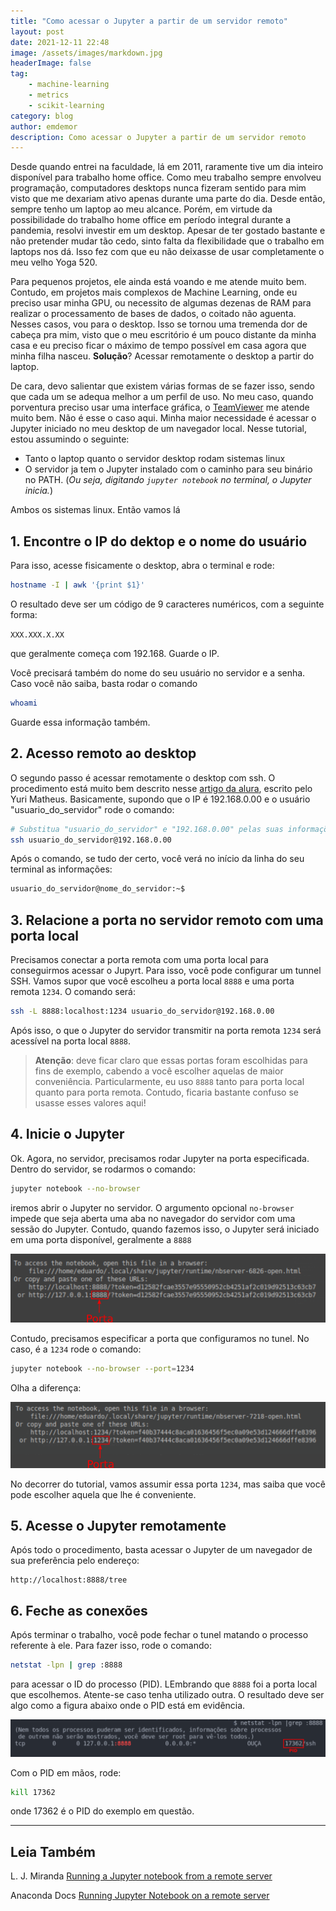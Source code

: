 ```yaml
---
title: "Como acessar o Jupyter a partir de um servidor remoto"
layout: post
date: 2021-12-11 22:48
image: /assets/images/markdown.jpg
headerImage: false
tag:
    - machine-learning
    - metrics
    - scikit-learning
category: blog
author: emdemor
description: Como acessar o Jupyter a partir de um servidor remoto
---
```


Desde quando entrei na faculdade, lá em 2011, raramente tive um dia inteiro disponível para trabalho home office. Como meu trabalho sempre envolveu programação, computadores desktops nunca fizeram sentido para mim visto que me dexariam ativo apenas durante uma parte do dia. Desde então, sempre tenho um laptop ao meu alcance. Porém, em virtude da possibilidade do trabalho home office em período integral durante a pandemia, resolvi investir em um desktop. Apesar de ter gostado bastante e não pretender mudar tão cedo, sinto falta da flexibilidade que o trabalho em laptops nos dá. Isso fez com que eu não deixasse de usar completamente o meu velho Yoga 520.

Para pequenos projetos, ele ainda está voando e me atende muito bem. Contudo, em projetos mais complexos de Machine Learning, onde eu preciso usar minha GPU, ou necessito de algumas dezenas de RAM para realizar o processamento de bases de dados, o coitado não aguenta. Nesses casos, vou para o desktop. Isso se tornou uma tremenda dor de cabeça pra mim, visto que o meu escritório é um pouco distante da minha casa e eu preciso ficar o máximo de tempo possível em casa agora que minha filha nasceu. **Solução**? Acessar remotamente o desktop a partir do laptop.

De cara, devo salientar que existem várias formas de se fazer isso, sendo que cada um se adequa melhor a um perfil de uso. No meu caso, quando porventura preciso usar uma interface gráfica, o [TeamViewer](https://www.teamviewer.com/pt-br/) me atende muito bem. Não é esse o caso aqui. Minha maior necessidade é acessar o Jupyter iniciado no meu desktop de um navegador local. Nesse tutorial, estou assumindo o seguinte:

-   Tanto o laptop quanto o servidor desktop rodam sistemas linux
-   O servidor ja tem o Jupyter instalado com o caminho para seu binário no PATH. (_Ou seja, digitando `jupyter notebook` no terminal, o Jupyter inicia._)

Ambos os sistemas linux. Então vamos lá

## 1. Encontre o IP do dektop e o nome do usuário

Para isso, acesse fisicamente o desktop, abra o terminal e rode:

```bash
hostname -I | awk '{print $1}'
```

O resultado deve ser um código de 9 caracteres numéricos, com a seguinte forma:

`XXX.XXX.X.XX`

que geralmente começa com 192.168. Guarde o IP.

Você precisará também do nome do seu usuário no servidor e a senha. Caso você não saiba, basta rodar o comando

```bash
whoami
```

Guarde essa informação também.

## 2. Acesso remoto ao desktop

O segundo passo é acessar remotamente o desktop com ssh. O procedimento está muito bem descrito nesse [artigo da alura](https://www.alura.com.br/artigos/como-acessar-servidores-remotamente-com-ssh), escrito pelo Yuri Matheus. Basicamente, supondo que o IP é 192.168.0.00 e o usuário "usuario_do_servidor" rode o comando:

```bash
# Substitua "usuario_do_servidor" e "192.168.0.00" pelas suas informações
ssh usuario_do_servidor@192.168.0.00
```

Após o comando, se tudo der certo, você verá no início da linha do seu terminal as informações:

```bash
usuario_do_servidor@nome_do_servidor:~$
```

## 3. Relacione a porta no servidor remoto com uma porta local

Precisamos conectar a porta remota com uma porta local para conseguirmos acessar o Jupyrt. Para isso, você pode configurar um tunnel SSH. Vamos supor que você escolheu a porta local `8888` e uma porta remota `1234`. O comando será:

```bash
ssh -L 8888:localhost:1234 usuario_do_servidor@192.168.0.00
```

Após isso, o que o Jupyter do servidor transmitir na porta remota `1234` será acessível na porta local `8888`.

> **Atenção**: deve ficar claro que essas portas foram escolhidas para fins de exemplo, cabendo a você escolher aquelas de maior conveniência. Particularmente, eu uso `8888` tanto para porta local quanto para porta remota. Contudo, ficaria bastante confuso se usasse esses valores aqui!

## 4. Inicie o Jupyter

Ok. Agora, no servidor, precisamos rodar Jupyter na porta especificada. Dentro do servidor, se rodarmos o comando:

```bash
jupyter notebook --no-browser
```

iremos abrir o Jupyter no servidor. O argumento opcional `no-browser` impede que seja aberta uma aba no navegador do servidor com uma sessão do Jupyter. Contudo, quando fazemos isso, o Jupyter será iniciado em uma porta disponível, geralmente a `8888`

![Porta8888](https://raw.githubusercontent.com/emdemor/emdemor.github.io/main/assets/images/blog/2021-12-11-como-acessar-jupyter-remoto/porta8888.png)

Contudo, precisamos especificar a porta que configuramos no tunel. No caso, é a `1234` rode o comando:

```bash
jupyter notebook --no-browser --port=1234
```

Olha a diferença:

![Porta1234](https://raw.githubusercontent.com/emdemor/emdemor.github.io/main/assets/images/blog/2021-12-11-como-acessar-jupyter-remoto/port1234.png)

No decorrer do tutorial, vamos assumir essa porta `1234`, mas saiba que você pode escolher aquela que lhe é conveniente.

## 5. Acesse o Jupyter remotamente

Após todo o procedimento, basta acessar o Jupyter de um navegador de sua preferência pelo endereço:

```
http://localhost:8888/tree
```

## 6. Feche as conexões

Após terminar o trabalho, você pode fechar o tunel matando o processo referente à ele. Para fazer isso, rode o comando:

```bash
netstat -lpn | grep :8888
```

para acessar o ID do processo (PID). LEmbrando que `8888` foi a porta local que escolhemos. Atente-se caso tenha utilizado outra. O resultado deve ser algo como a figura abaixo onde o PID está em evidência.

![PID](https://raw.githubusercontent.com/emdemor/emdemor.github.io/main/assets/images/blog/2021-12-11-como-acessar-jupyter-remoto/getpid.png)

Com o PID em mãos, rode:

```bash
kill 17362
```

onde 17362 é o PID do exemplo em questão.

---

## Leia Também

L. J. Miranda [Running a Jupyter notebook from a remote server](https://ljvmiranda921.github.io/notebook/2018/01/31/running-a-jupyter-notebook/)

Anaconda Docs [Running Jupyter Notebook on a remote server](https://docs.anaconda.com/anaconda/user-guide/tasks/remote-jupyter-notebook/)
